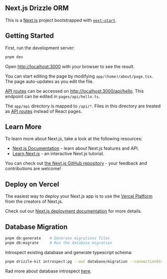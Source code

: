## Next.js Drizzle ORM

This is a [Next.js](https://nextjs.org/) project bootstrapped with [`next-start`](https://github.com/riipandi/next-start).

## Getting Started

First, run the development server:

```sh
pnpm dev
```

Open [http://localhost:3000](http://localhost:3000) with your browser to see the result.

You can start editing the page by modifying `app/(home)/about/page.tsx`. The page auto-updates as you edit the file.

[API routes](https://nextjs.org/docs/api-routes/introduction) can be accessed on [http://localhost:3000/api/hello](http://localhost:3000/api/hello). This endpoint can be edited in `pages/api/hello.ts`.

The `app/api` directory is mapped to `/api/*`. Files in this directory are treated as [API routes](https://nextjs.org/docs/api-routes/introduction) instead of React pages.

## Learn More

To learn more about Next.js, take a look at the following resources:

-   [Next.js Documentation](https://nextjs.org/docs) - learn about Next.js features and API.
-   [Learn Next.js](https://nextjs.org/learn) - an interactive Next.js tutorial.

You can check out [the Next.js GitHub repository](https://github.com/vercel/next.js/) - your feedback and contributions are welcome!

## Deploy on Vercel

The easiest way to deploy your Next.js app is to use the [Vercel Platform](https://vercel.com/new?utm_medium=default-template&filter=next.js&utm_source=create-next-app&utm_campaign=create-next-app-readme) from the creators of Next.js.

Check out our [Next.js deployment documentation](https://nextjs.org/docs/deployment) for more details.

## Database Migration

```sh
pnpm db:generate    # Generate migrations files
pnpm db:migrate     # Run the database migration
```

Introspect existing database and generate typescript schema:

```sh
pnpm drizzle-kit introspect:pg --out database/migration --connectionString $(dotenv -p DATABASE_URL)
```

Rad more about database introspect [here](https://github.com/drizzle-team/drizzle-kit-mirror#introspect-existing-database-and-generate-typescript-schema).
